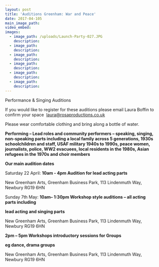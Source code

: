 ```yaml
---
layout: post
title: 'Auditions Greenham: War and Peace'
date: 2017-04-105
main_image_path:
video_embed:
images:
  - image_path: /uploads/Launch-Party-027.JPG
    description:
  - image_path:
    description:
  - image_path:
    description:
  - image_path:
    description:
  - image_path:
    description:
  - image_path:
    description:
---
```



Performance & Singing Auditions

If you would like to register for these auditions please email Laura Boffin to confirm your space&nbsp; [laura@rosaproductions.co.uk](mailto:laura@rosaproductions.co.uk)

Please wear comfortable clothing and bring along a bottle of water.

**Performing – Lead roles and community performers – speaking, singing, non-speaking parts including a local family across 5 generations, 1930s schoolchildren and staff, USAF military 1940s to 1990s, peace women, journalists, police, WW2 evacuees, local residents in the 1980s, Asian refugees in the 1970s and choir members**

**Our main audition dates**

Saturday 22 April:&nbsp;**10am - 4pm Audition for lead acting parts**

New Greenham Arts, Greenham Business Park, 113 Lindenmuth Way, Newbury RG19 6HN

Sunday 7th May:&nbsp;**10am– 1:30pm Workshop style auditions – all acting parts including**

**lead acting and singing parts**

New Greenham Arts, Greenham Business Park, 113 Lindenmuth Way, Newbury RG19 6HN

**2pm – 5pm Workshops introductory sessions for Groups**

**eg dance, drama groups**

New Greenham Arts, Greenham Business Park, 113 Lindenmuth Way, Newbury RG19 6HN